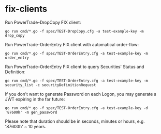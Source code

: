 # fix-clients
Run PowerTrade-DropCopy FIX client:
```
go run cmd/*.go -f spec/TEST-DropCopy.cfg -a test-example-key -m drop_copy
```

Run PowerTrade-OrderEntry FIX client with automatical order-flow:
```
go run cmd/*.go -f spec/TEST-OrderEntry.cfg -a test-example-key -m order_entry
```

Run PowerTrade-OrderEntry FIX client to query Securities' Status and Definition:
```
go run cmd/*.go -f spec/TEST-OrderEntry.cfg -a test-example-key -m security_list -c securityDefinitionRequest
```

If you don't want to generate Password on each Logon, you may generate a JWT expiring in the far future:
```
go run cmd/*.go -f spec/TEST-OrderEntry.cfg -a test-example-key -d '87600h' -m gen_password
```
Please note that duration should be in seconds, minutes or hours, e.g. '87600h' ~ 10 years.
